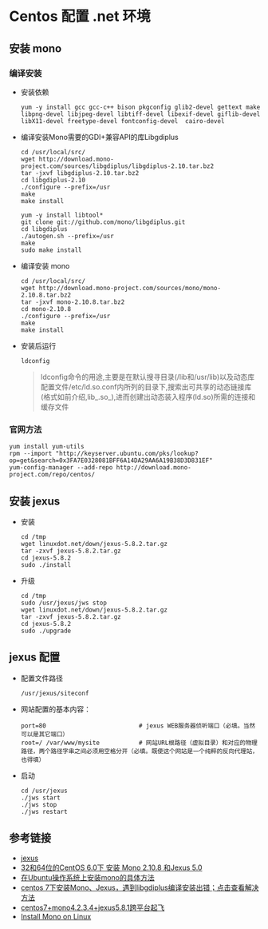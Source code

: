 # Centos 配置 .net 环境

## 安装 mono

### 编译安装

- 安装依赖

  ```
  yum -y install gcc gcc-c++ bison pkgconfig glib2-devel gettext make libpng-devel libjpeg-devel libtiff-devel libexif-devel giflib-devel libX11-devel freetype-devel fontconfig-devel  cairo-devel
  ```

- 编译安装Mono需要的GDI+兼容API的库Libgdiplus

  ```
  cd /usr/local/src/
  wget http://download.mono-project.com/sources/libgdiplus/libgdiplus-2.10.tar.bz2
  tar -jxvf libgdiplus-2.10.tar.bz2
  cd libgdiplus-2.10
  ./configure --prefix=/usr
  make
  make install
  ```

  ```
  yum -y install libtool*
  git clone git://github.com/mono/libgdiplus.git
  cd libgdiplus
  ./autogen.sh --prefix=/usr
  make
  sudo make install
  ```

- 编译安装 mono

  ```
  cd /usr/local/src/
  wget http://download.mono-project.com/sources/mono/mono-2.10.8.tar.bz2
  tar -jxvf mono-2.10.8.tar.bz2
  cd mono-2.10.8
  ./configure --prefix=/usr
  make
  make install
  ```

- 安装后运行

  ```
  ldconfig
  ```

  > ldconfig命令的用途,主要是在默认搜寻目录(/lib和/usr/lib)以及动态库配置文件/etc/ld.so.conf内所列的目录下,搜索出可共享的动态链接库(格式如前介绍,lib_.so_),进而创建出动态装入程序(ld.so)所需的连接和缓存文件

### 官网方法

```
yum install yum-utils
rpm --import "http://keyserver.ubuntu.com/pks/lookup?op=get&search=0x3FA7E0328081BFF6A14DA29AA6A19B38D3D831EF"
yum-config-manager --add-repo http://download.mono-project.com/repo/centos/
```

## 安装 jexus

- 安装

  ```
  cd /tmp
  wget linuxdot.net/down/jexus-5.8.2.tar.gz
  tar -zxvf jexus-5.8.2.tar.gz
  cd jexus-5.8.2
  sudo ./install
  ```

- 升级

  ```
  cd /tmp
  sudo /usr/jexus/jws stop
  wget linuxdot.net/down/jexus-5.8.2.tar.gz
  tar -zxvf jexus-5.8.2.tar.gz
  cd jexus-5.8.2
  sudo ./upgrade
  ```

## jexus 配置

- 配置文件路径

  ```
  /usr/jexus/siteconf
  ```

- 网站配置的基本内容：

  ```
  port=80                          # jexus WEB服务器侦听端口（必填。当然可以是其它端口）
  root=/ /var/www/mysite           # 网站URL根路径（虚拟目录）和对应的物理路径，两个路径字串之间必须用空格分开（必填。既使这个网站是一个纯粹的反向代理站，也得填）
  ```

- 启动

  ```
  cd /usr/jexus
  ./jws start
  ./jws stop
  ./jws restart
  ```

## 参考链接

- [jexus](http://www.jexus.org/)
- [32和64位的CentOS 6.0下 安装 Mono 2.10.8 和Jexus 5.0](http://www.cnblogs.com/shanyou/archive/2012/01/07/2315982.html)
- [在Ubuntu操作系统上安装mono的具体方法](https://www.linuxdot.net/bbsfile-3090)
- [centos 7下安装Mono、Jexus，遇到libgdiplus编译安装出错；点击查看解决方法](https://www.linuxdot.net/bbsfile-3751)
- [centos7+mono4.2.3.4+jexus5.8.1跨平台起飞](http://www.cnblogs.com/xpszy/p/5300297.html)
- [Install Mono on Linux](http://www.mono-project.com/docs/getting-started/install/linux/)

